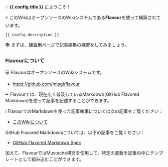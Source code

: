 💡 **{{ config.title }}** にようこそ！

⚡ このWikiはオープンソースのWikiシステムである**Flavour**を使って構築されています。

```
{{ config.description }}
```

📚 まずは、[練習用ページ](/practice)で記事編集の練習をしてみましょう。

### Flavourについて

💻 FlavourはオープンソースのWikiシステムです。

- https://github.com/mtsgi/flavour

✒ Flavourでは、現在広く普及しているMarkdown(GitHub Flavored Markdown)を使って記事を記述することができます。

ℹ FlavourでのMarkdownを使った記事執筆については次の記事をご覧ください：

- [このWikiについて](/about)

GitHub Flavored Markdownについては、以下の記事をご覧ください：

- [GitHub Flavored Markdown Spec](https://github.github.com/gfm/)

加えて、FlavourではMustache構文を使用して、特定の変数を記事の中にテンプレートとして組み込むことができます。
